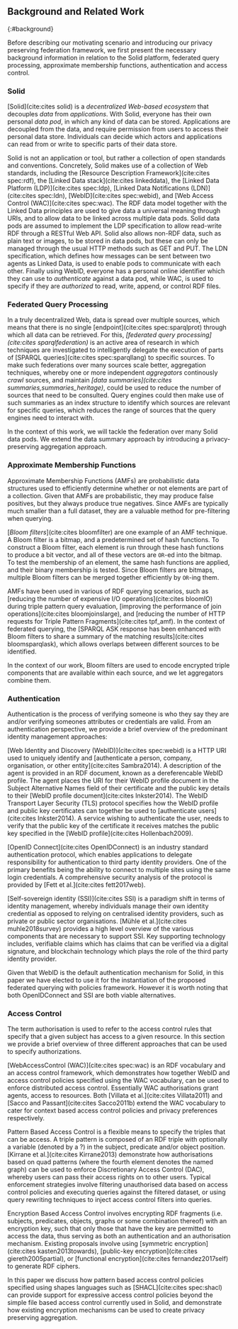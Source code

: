 ## Background and Related Work
{:#background}

Before describing our motivating scenario and introducing our privacy preserving federation framework, we first present the necessary background information in relation to the Solid platform, federated query processing, approximate membership functions, authentication and access control.

<!-- the W3C Shapes Constraint Language (SHACL). -->

### Solid

[Solid](cite:cites solid) is a _decentralized Web-based ecosystem_ that decouples _data_ from _applications_.
With Solid, everyone has their own personal _data pod_, in which any kind of data can be stored.
Applications are decoupled from the data, and require permission from users to access their personal data store.
Individuals can decide which actors and applications can read from or write to specific parts of their data store.

Solid is not an application or tool, but rather a collection of open standards and conventions.
Concretely, Solid makes use of a collection of Web standards, including the [Resource Description Framework](cite:cites spec:rdf), the [Linked Data stack](cite:cites linkeddata), the [Linked Data Platform (LDP)](cite:cites spec:ldp), [Linked Data Notifications (LDN)](cite:cites spec:ldn), [WebID](cite:cites spec:webid), and [Web Access Control (WAC)](cite:cites spec:wac). 
The RDF data model together with the Linked Data principles are used to give data a universal meaning through URIs, and to allow data to be linked across multiple data pods.
Solid data pods are assumed to implement the LDP specification to allow read-write RDF through a RESTful Web API.
Solid also allows non-RDF data, such as plain text or images, to be stored in data pods,
but these can only be managed through the usual HTTP methods such as GET and PUT.
The LDN specification, which defines how messages can be sent between two agents as Linked Data, is used to enable pods to communicate with each other.
Finally using WebID, everyone has a personal online identifier which they can use to _authenticate_ against a data pod, while WAC, is used to specify if they are _authorized_ to read, write, append, or control RDF files.

<!-- Make a simple overview figure of the specs in Solid and how they work together?
{:.todo} -->


### Federated Query Processing

In a truly decentralized Web, data is spread over multiple sources,
which means that there is no single [endpoint](cite:cites spec:sparqlprot) through which all data can be retrieved.
For this, _[federated query processing](cite:cites sparqlfederation)_ is an active area of research
in which techniques are investigated to intelligently delegate the execution of parts of [SPARQL queries](cite:cites spec:sparqllang) to specific sources.
To make such federations over many sources scale better, aggregation techniques,
whereby one or more independent _aggregators_ continously _crawl_ sources,
and maintain _[data summaries](cite:cites summaries,summaries_heritage)_, could be used to reduce the number of sources that need to be consulted.
Query engines could then make use of such summaries as an index structure to identify
which sources are relevant for specific queries,
which reduces the range of sources that the query engines need to interact with.

In the context of this work, we will tackle the federation over many Solid data pods.
We extend the data summary approach by introducing a privacy-preserving aggregation approach.

### Approximate Membership Functions

Approximate Membership Functions (AMFs) are probabilistic data structures used to efficiently determine whether or not elements are part of a collection.
Given that AMFs are probabilistic, they may produce false positives, but they always produce true negatives.
Since AMFs are typically much smaller than a full dataset,
they are a valuable method for pre-filtering when querying.

[_Bloom filters_](cite:cites bloomfilter) are one example of an AMF technique.
A Bloom filter is a bitmap, and a predetermined set of hash functions.
To construct a Bloom filter, each element is run through these hash functions to produce a bit vector,
and all of these vectors are `OR`-ed into the bitmap.
To test the membership of an element, the same hash functions are applied, and their binary membership is tested.
Since Bloom filters are bitmaps, multiple Bloom filters can be merged together efficiently by `OR`-ing them.

AMFs have been used in various of RDF querying scenarios,
such as [reducing the number of expensive I/O operations](cite:cites bloomIO) during triple pattern query evaluation,
[improving the performance of join operations](cite:cites bloomjoinslarge),
and [reducing the number of HTTP requests for Triple Pattern Fragments](cite:cites tpf_amf).
In the context of federated querying, the [SPARQL ASK response has been enhanced with Bloom filters to share a summary of the matching results](cite:cites bloomsparqlask), which allows overlaps between different sources to be identified.

In the context of our work, Bloom filters are used to encode encrypted triple components that are available within each source, and we let aggregators combine them.


### Authentication

Authentication is the process of verifying someone is who they say they are and/or verifying someones attributes or credentials are valid. From an authentication perspective, we provide a brief overview of the predominant identity management approaches: 

[Web Identity and Discovery (WebID)](cite:cites spec:webid) is a HTTP URI used to uniquely identify and [authenticate a person, company, organisation, or other entity](cite:cites Sambra2014). A description of the agent is provided in an RDF document, known as a dereferencable WebID profile. The agent places the URI for their WebID profile document in the Subject Alternative Names field of their certificate and the public key details to their [WebID profile document](cite:cites Inkster2014). The WebID Transport Layer Security (TLS) protocol specifies how the WebID profile and public key certificates can together be used to [authenticate users](cite:cites Inkster2014). A service wishing to  authenticate the user, needs to verify that the public key of the certificate it receives matches the public key specified in the [WebID profile](cite:cites Hollenbach2009).

[OpenID Connect](cite:cites OpenIDConnect) is an industry standard authentication protocol, which enables applications to delegate responsibility for authentication to third party identity providers. One of the primary benefits being the ability to connect to multiple sites using the same login credentials. A comprehensive security analysis of the protocol is provided by [Fett et al.](cite:cites fett2017web).

[Self-sovereign identity (SSI)](cite:cites SSI) is a paradigm shift in terms of identity management, whereby individuals manage their own identity credential as opposed to relying on centralised identity providers, such as private or public sector organisations. [Mühle et al.](cite:cites muhle2018survey) provides a high level overview of the various components that are necessary to support SSI. Key supporting technology includes, verifiable claims which has claims that can be verified via a digital signature, and blockchain technology which plays the role of the third party identity provider.

Given that WebID is the default authentication mechanism for Solid, in this paper we have elected to use it for the instantiation of the proposed federated querying with policies framework. However it is worth noting that both OpenIDConnect and SSI are both viable alternatives. 


### Access Control

The term authorisation is used to refer to the access control rules that specify that a given subject has access to a given resource. In this section we provide a brief overview of three different approaches that can be used to specify authorizations.

[WebAccessControl (WAC)](cite:cites spec:wac) is an RDF vocabulary and an access control framework, which demonstrates how together WebID and access control policies specified using the WAC vocabulary, can be used to enforce distributed access control. Essentially WAC authorisations grant agents, access to resources. Both [Villata et al.](cite:cites Villata2011) and [Sacco and Passant](cite:cites Sacco2011b) extend the WAC vocabulary to cater for context based access control policies and privacy preferences respectively.

Pattern Based Access Control is a flexible means to specify the triples that can be access. A triple pattern is composed of an RDF triple with optionally a variable (denoted by a ?) in the subject, predicate and/or object position. [Kirrane et al.](cite:cites Kirrane2013) demonstrate how authorisations based on quad patterns (where the fourth element denotes the named graph) can be used to enforce Discretionary Access Control (DAC), whereby users can pass their access rights on to other users. Typical enforcement strategies involve filtering unauthorised data based on access control policies and executing queries against the filtered dataset, or using query rewriting techniques to inject access control filters into queries.

Encryption Based Access Control involves encrypting RDF fragments (i.e. subjects, predicates, objects, graphs or some combination thereof) with an encryption key, such that only those that have the key are permitted to access the data, thus serving as both an authentication and an authorisation mechanism. Existing proposals involve using [symmetric encryption](cite:cites kasten2013towards), [public-key encryption](cite:cites giereth2005partial), or [functional encryption](cite:cites fernandez2017self) to generate RDF ciphers.

In this paper we discuss how pattern based access control policies specified using shapes languages such as [SHACL](cite:cites spec:shacl) can provide support for expressive access control policies beyond the simple file based access control currently used in Solid, and demonstrate how existing encryption mechanisms can be used to create privacy preserving aggregation. 